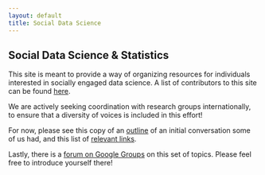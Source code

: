 ```yaml
---
layout: default
title: Social Data Science
---
```

Social Data Science & Statistics
--------------------------------

This site is meant to provide a way of organizing resources for individuals
interested in socially engaged data science. A list of contributors to this site
can be found [here](contributors.html).

We are actively seeking coordination with research groups internationally, to
ensure that a diversity of voices is included in this effort!

For now, please see this copy of an
[outline](https://workflowy.com/shared/5892468b-919e-86e0-e9a7-b020f2346d46/) of
an initial conversation some of us had, and
this list of [relevant links](links.html).

Lastly, there is a 
[forum on Google Groups](https://groups.google.com/forum/#!forum/ds4-social-good) 
on this set of topics. Please feel free to introduce yourself there!
